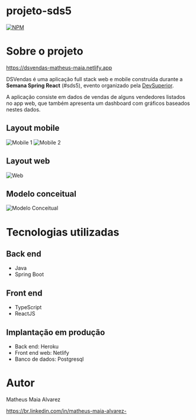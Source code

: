 # projeto-sds5

[![NPM](https://img.shields.io/npm/l/react)](https://github.com/devsuperior/sds1-wmazoni/blob/master/LICENSE) 

# Sobre o projeto

https://dsvendas-matheus-maia.netlify.app

DSVendas é uma aplicação full stack web e mobile construída durante a **Semana Spring React** (#sds5), evento organizado pela [DevSuperior](https://devsuperior.com "Site da DevSuperior").

A aplicação consiste em dados de vendas de alguns vendedores listados no app web, que também apresenta um dashboard com gráficos baseados nestes dados.

## Layout mobile
![Mobile 1](https://github.com/MatheusAlvarez/projeto-sds5/blob/main/_assets/Dash1.PNG) ![Mobile 2](https://github.com/MatheusAlvarez/projeto-sds5/blob/main/_assets/Dash2.PNG)

## Layout web
![Web](https://github.com/MatheusAlvarez/projeto-sds5/blob/main/_assets/DashWeb.PNG)

## Modelo conceitual
![Modelo Conceitual](https://github.com/MatheusAlvarez/projeto-sds5/blob/main/_assets/conceitual.PNG)

# Tecnologias utilizadas
## Back end
- Java
- Spring Boot

## Front end
- TypeScript
- ReactJS

## Implantação em produção
- Back end: Heroku
- Front end web: Netlify
- Banco de dados: Postgresql



# Autor

Matheus Maia Alvarez

https://br.linkedin.com/in/matheus-maia-alvarez-
